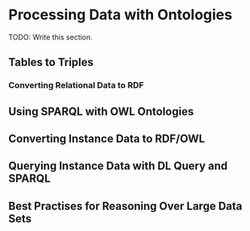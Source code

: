 # Processing Data with Ontologies

TODO: Write this section.

## Tables to Triples
### Converting Relational Data to RDF
## Using SPARQL with OWL Ontologies
## Converting Instance Data to RDF/OWL
## Querying Instance Data with DL Query and SPARQL
## Best Practises for Reasoning Over Large Data Sets
